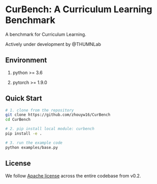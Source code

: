 # CurBench: A Curriculum Learning Benchmark

A benchmark for Curriculum Learning.

Actively under development by @THUMNLab


## Environment

1. python >= 3.6

2. pytorch >= 1.9.0

## Quick Start

``` bash
# 1. clone from the repository
git clone https://github.com/zhouyw16/CurBench
cd CurBench

# 2. pip install local module: curbench
pip install -e .

# 3. run the example code
python examples/base.py
```


## License
We follow [Apache license](LICENSE) across the entire codebase from v0.2.
